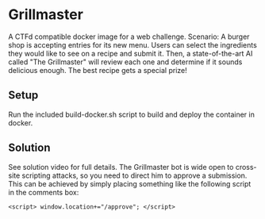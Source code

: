 # Grillmaster

A CTFd compatible docker image for a web challenge. Scenario: A burger shop is accepting entries for its new menu. Users can select the ingredients they would like to see on a recipe and submit it. Then, a state-of-the-art AI called "The Grillmaster" will review each one and determine if it sounds delicious enough. The best recipe gets a special prize!

## Setup

Run the included build-docker.sh script to build and deploy the container in docker.

## Solution

See solution video for full details. The Grillmaster bot is wide open to cross-site scripting attacks, so you need to direct him to approve a submission. This can be achieved by simply placing something like the following script in the comments box:

```
<script> window.location+="/approve"; </script>
```


